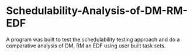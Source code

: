 # Schedulability-Analysis-of-DM-RM-EDF
A program was built to test the schedulability testing approach and do a comparative analysis of DM, RM an EDF using user built task sets. 
